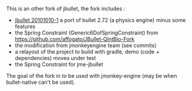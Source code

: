 This is an other fork of jbullet, the fork includes :

* [jbullet 20101010-1](http://jbullet.advel.cz/) a port of bullet 2.72 (a physics engine) minus some features
* the Spring Constraint (Generic6DofSpringConstraint) from https://github.com/affogato/JBullet-QIntBio-Fork
* the modification from jmonkeyengine team (see commits)
* a relayout of the project to build with gradle, demo (code + dependencies) moves under test
* the Spring Constraint for jme-jbullet

The goal of the fork in to be used with jmonkey-engine (may be when bullet-native can't be used).
